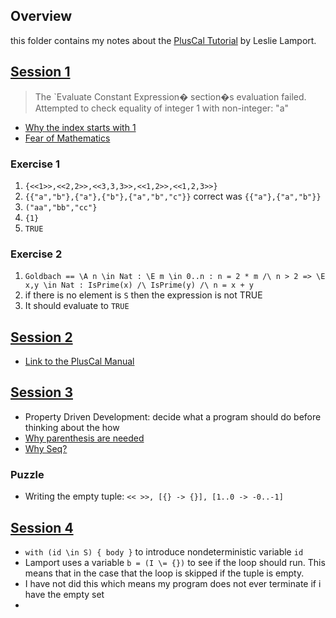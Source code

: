 ## Overview

this folder contains my notes about the [PlusCal Tutorial](https://lamport.azurewebsites.net/tla/tutorial/intro.html) by Leslie Lamport.

## [Session 1](https://lamport.azurewebsites.net/tla/tutorial/session1.html)

> The `Evaluate Constant Expression� section�s evaluation failed. Attempted to check equality of integer 1 with non-integer: "a"

- [Why the index starts with 1](https://lamport.azurewebsites.net/tla/tutorial/ordinals.html)
- [Fear of Mathematics](https://lamport.azurewebsites.net/tla/tutorial/math-fear.html)

### Exercise 1

1. `{<<1>>,<<2,2>>,<<3,3,3>>,<<1,2>>,<<1,2,3>>}`
2. `{{"a","b"},{"a"},{"b"},{"a","b","c"}}` correct was `{{"a"},{"a","b"}}`
3. `("aa","bb","cc"}`
4. `{1}`
5. `TRUE`

### Exercise 2

1. `Goldbach == \A n \in Nat : \E m \in 0..n : n = 2 * m /\ n > 2 => \E x,y \in Nat : IsPrime(x) /\ IsPrime(y) /\ n = x + y`
2. if there is no element is `S` then the expression is not TRUE
3. It should evaluate to `TRUE`

## [Session 2](https://lamport.azurewebsites.net/tla/tutorial/session2.html)

- [Link to the PlusCal Manual](https://lamport.azurewebsites.net/tla/c-manual.pdf)

## [Session 3](https://lamport.azurewebsites.net/tla/tutorial/session3.html)

- Property Driven Development: decide what a program should do before thinking
  about the how
- [Why parenthesis are needed](https://lamport.azurewebsites.net/tla/tutorial/parens.html)
- [Why Seq?](https://lamport.azurewebsites.net/tla/tutorial/why-seq.html)

### Puzzle

- Writing the empty tuple: `<< >>, [{} -> {}], [1..0 -> -0..-1]`

## [Session 4](https://lamport.azurewebsites.net/tla/tutorial/session4.html)

- `with (id \in S) { body }` to introduce nondeterministic variable `id`
- Lamport uses a variable `b = (I \= {})` to see if the loop should run. This
  means that in the case that the loop is skipped if the tuple is empty.
- I have not did this which means my program does not ever terminate if i have
  the empty set
- 
